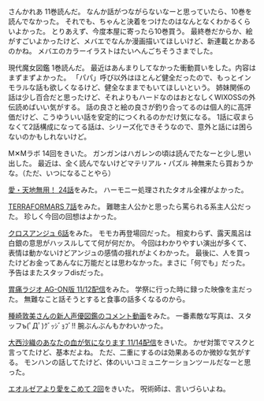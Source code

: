さんかれあ 11巻読んだ。
なんか話がつながらないなーと思っていたら、10巻を読んでなかった。
それでも、ちゃんと決着をつけたのはなんとなくわかるくらいよかった。
とりあえず、今度本屋に寄ったら10巻買う。
最終巻だからか、絵がすごいよかったけど、メバエでなんか漫画描いてほしいけど、新連載とかあるのかね。
メバエのカラーイラストはたいへんごちそうさまでした。

現代魔女図鑑 1巻読んだ。
最近はあんまりしてなかった衝動買いをした。内容はまずまずよかった。
「パパ」呼び以外はほとんど健全だったので、もっとインモラルな話も欲しくなるけど、健全なままでもいてほしいという。
姉妹関係の話は少し百合だと思ったけど、それよりもハードなのはおとなしくWIXOSSの外伝読めばいい気がする。
話の良さと絵の良さが釣り合ってるのは個人的に高評価だけど、こうゆういい話を安定的につくれるのかだけ気になる。
1話に収まらなくて2話構成になってる話は、シリーズ化できそうなので、意外と話には困らないのかもしれないけど。

M✕Mラボ 14回をきいた。
ガンガンはハガレンの頃は読んでたなーと少し思い出した。
最近は、全く読んでないけどマテリアル・パズル 神無来たら買おうかな。（ただ、いつになることやら）

[愛・天地無用！ 24話](http://www.nicovideo.jp/watch/1415688732)をみた。
ハーモニー処理されたタオル全裸がよかった。

[TERRAFORMARS 7話](http://www.nicovideo.jp/watch/1415672779)をみた。
難聴主人公かと思ったら罵られる系主人公だった。
珍しく今回の回想はよかった。

[クロスアンジュ 6話](http://www.b-ch.com/ttl/index.php?ttl_c=4312&mvc=2_0_232105_1)をみた。
モモカ再登場回だった。
相変わらず、露天風呂は白銀の意思がハッスルしてて何が何だか。
今回はわかりやすい演出が多くて、表情は動かないけどアンジュの感情の揺れがよくわかった。
最後に、人を買ったけどお金ってあんなに万能だとは思わなかった。まさに「何でも」だった。
予告はまたスタッフdisだった。

[胃痛ラジオ AG-ON版 11/12配信](http://ondemand.joqr.co.jp/AG-ON/contents/shikaco_141112.php)をみた。
学祭に行った時に録った映像を主だった。
無難なこと話そうとすると食事の話多くなるのから。

[種崎敦美さんの新人声優図鑑のコメント動画](http://www.nicovideo.jp/watch/1414977131)をみた。
一番素敵な写真は、スタッフъ(ﾟДﾟ)ｸﾞｯｼﾞｮﾌﾞ!!
腕ぶんぶんもかわいかった。

[大西沙織のあなたの血が気になります 11/14配信](http://ondemand.joqr.co.jp/AG-ON/contents/di-20141114.php)をきいた。
かぜ対策でマスクと言ってたけど、基本だよね。
ただ、二重にするのは効果あるのか微妙な気がする。
モンハンの話してたけど、体のいいコミュニケーションツールだなーと思った。

[エオルゼアより愛をこめて 2回](http://hibiki-radio.jp/description/ff)をきいた。
呪術師は、言いづらいよね。
